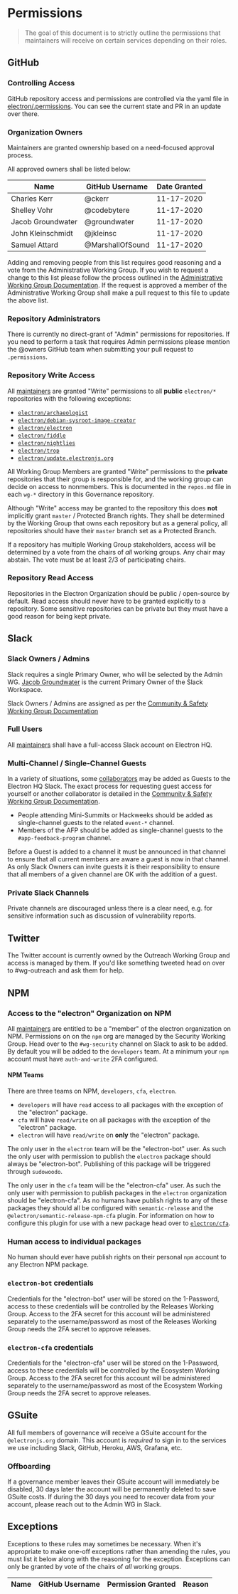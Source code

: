 # Permissions

> The goal of this document is to strictly outline the permissions that maintainers will receive on certain services depending on their roles.

## GitHub

### Controlling Access

GitHub repository access and permissions are controlled via the yaml file in [electron/.permissions](https://github.com/electron/.permissions).  You can see the current state and PR in an update over there.

### Organization Owners

Maintainers are granted ownership based on a need-focused approval process.

All approved owners shall be listed below:

| Name | GitHub Username | Date Granted |
|------|-----------------|--------------|
| Charles Kerr | @ckerr | 11-17-2020 |
| Shelley Vohr | @codebytere | 11-17-2020 |
| Jacob Groundwater | @groundwater | 11-17-2020 |
| John Kleinschmidt | @jkleinsc | 11-17-2020 |
| Samuel Attard | @MarshallOfSound | 11-17-2020 |

Adding and removing people from this list requires good reasoning and a vote from the Administrative Working Group. If you wish to request a change to this list please follow the process outlined in the [Administrative Working Group Documentation](../wg-administrative/github-ownership-access.md).  If the request is approved a member of the Administrative Working Group shall make a pull request to this file to update the above list.

### Repository Administrators

There is currently no direct-grant of "Admin" permissions for repositories.  If you need to perform a task that requires Admin permissions please mention the @owners GitHub team when submitting your pull request to `.permissions`.

### Repository Write Access

All [maintainers](../charter/README.md#definitions) are granted "Write" permissions to all
**public** `electron/*` repositories with the following exceptions:

* [`electron/archaeologist`](https://github.com/electron/archaeologist)
* [`electron/debian-sysroot-image-creator`](https://github.com/electron/debian-sysroot-image-creator)
* [`electron/electron`](https://github.com/electron/electron)
* [`electron/fiddle`](https://github.com/electron/fiddle)
* [`electron/nightlies`](https://github.com/electron/nightlies)
* [`electron/trop`](https://github.com/electron/trop)
* [`electron/update.electronjs.org`](https://github.com/electron/update.electronjs.org)

All Working Group Members are granted "Write" permissions to the **private** repositories that their group is responsible for, and the working group can decide on access to nonmembers. This is documented in the `repos.md` file in each `wg-*` directory in this Governance repository.

Although "Write" access may be granted to the repository this does **not** implicitly grant `master` / Protected Branch rights. They shall be determined by the Working Group that owns each repository but as a general policy, all repositories should have their `master` branch set as a Protected Branch.

If a repository has multiple Working Group stakeholders, access will be determined by a vote from the chairs of _all_ working groups. Any chair may abstain.  The vote must be at least 2/3 of participating chairs.

### Repository Read Access

Repositories in the Electron Organization should be public / open-source by default. Read access should never have to be granted explicitly to a repository.  Some sensitive repositories can be private but they must have a good reason for being kept private.

## Slack

### Slack Owners / Admins

Slack requires a single Primary Owner, who will be selected by the Admin WG. [Jacob Groundwater](https://github.com/groundwater) is the current Primary Owner of the Slack Workspace.

Slack Owners / Admins are assigned as per the [Community & Safety Working Group Documentation](../wg-community-safety/slack-access.md)

### Full Users

All [maintainers](../charter/README.md#definitions) shall have a full-access Slack account on Electron HQ.

### Multi-Channel / Single-Channel Guests

In a variety of situations, some [collaborators](../charter/README.md#definitions) may be added as Guests to the Electron HQ Slack.  The exact process for requesting guest access for yourself or another collaborator is detailed in the [Community & Safety Working Group Documentation](../wg-community-safety/slack-access.md).

* People attending Mini-Summits or Hackweeks should be added as single-channel guests to the related `event-*` channel.
* Members of the AFP should be added as single-channel guests to the
`#app-feedback-program` channel.

Before a Guest is added to a channel it must be announced in that channel to ensure that all current members are aware a guest is now in that channel.  As only Slack Owners can invite guests it is their responsibility to ensure that all members of a given channel are OK with the addition of a guest.

### Private Slack Channels

Private channels are discouraged unless there is a clear need, e.g. for sensitive information such as discussion of vulnerability reports.

## Twitter

The Twitter account is currently owned by the Outreach Working Group and access is managed by them.  If you'd like something tweeted head on over to #wg-outreach and ask them for help.

## NPM

### Access to the "electron" Organization on NPM

All [maintainers](../charter/README.md#definitions) are entitled to be a "member" of the electron organization on NPM.  Permissions on on the `npm` org are managed by the Security Working Group.  Head over to the `#wg-security` channel on Slack to ask to be added.  By default you will be added to the `developers` team.  At a minimum your `npm` account must have `auth-and-write` 2FA configured.

#### NPM Teams

There are three teams on NPM, `developers`, `cfa`, `electron`.

* `developers` will have `read` access to all packages with the exception of the "electron" package.
* `cfa` will have `read/write` on all packages with the exception of the "electron" package.
* `electron` will have `read/write` on **only** the "electron" package.

The only user in the `electron` team will be the "electron-bot" user.  As such the only user with permission to publish the `electron` package should always be "electron-bot".  Publishing of this package will be triggered through `sudowoodo`.

The only user in the `cfa` team will be the "electron-cfa" user.  As such the only user with permission to publish packages in the `electron` organization should be "electron-cfa".  As no humans have publish rights to any of these packages they should all be configured with `semantic-release` and the `@electron/semantic-release-npm-cfa` plugin.  For information on how to configure this plugin for use with a new package head over to [`electron/cfa`](https://github.com/electron/cfa).

### Human access to individual packages

No human should ever have publish rights on their personal `npm` account to any Electron NPM package.

### `electron-bot` credentials

Credentials for the "electron-bot" user will be stored on the 1-Password, access to these credentials will be controlled by the Releases Working Group.  Access to the 2FA secret for this account will be administered separately to the username/password as most of the Releases Working Group needs the 2FA secret to approve releases.

### `electron-cfa` credentials

Credentials for the "electron-cfa" user will be stored on the 1-Password, access to these credentials will be controlled by the Ecosystem Working Group.  Access to the 2FA secret for this account will be administered separately to the username/password as most of the Ecosystem Working Group needs the 2FA secret to approve releases.

## GSuite

All full members of governance will receive a GSuite account for the `@electronjs.org` domain.  This account is _required_ to sign in to the services we use including Slack, GitHub, Heroku, AWS, Grafana, etc.

### Offboarding

If a governance member leaves their GSuite account will immediately be disabled, 30 days later the account will be permanently deleted to save GSuite costs.  If during the 30 days you need to recover data from your account, please reach out to the Admin WG in Slack.

## Exceptions

Exceptions to these rules may sometimes be necessary. When it's appropriate to make one-off exceptions rather than amending the rules, you must list it below along with the reasoning for the exception. Exceptions can only be granted by vote of the chairs of _all_ working groups.

| Name | GitHub Username | Permission Granted | Reason |
|------|-----------------|--------------------|--------|

